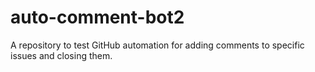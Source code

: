 # auto-comment-bot2
A repository to test GitHub automation for adding comments to specific issues and closing them.
